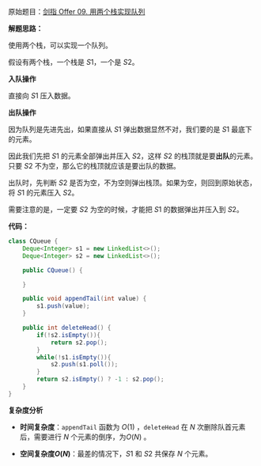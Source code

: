 原始题目：[剑指 Offer 09. 用两个栈实现队列](https://leetcode-cn.com/problems/yong-liang-ge-zhan-shi-xian-dui-lie-lcof/)

**解题思路：**

使用两个栈，可以实现一个队列。

假设有两个栈，一个栈是 $S1$，一个是 $S2$。

**入队操作**

直接向 $S1$ 压入数据。

**出队操作**

因为队列是先进先出，如果直接从 $S1$ 弹出数据显然不对，我们要的是 $S1$ 最底下的元素。

因此我们先把 $S1$ 的元素全部弹出并压入 $S2$，这样 $S2$ 的栈顶就是要**出队**的元素。只要 $S2$ 不为空，那么它的栈顶就应该是要出队的数据。

出队时，先判断 $S2$ 是否为空，不为空则弹出栈顶。如果为空，则回到原始状态，将 $S1$ 的元素压入 $S2$。

需要注意的是，一定要 $S2$ 为空的时候，才能把 $S1$ 的数据弹出并压入到 $S2$。

**代码：**

```java
class CQueue {
    Deque<Integer> s1 = new LinkedList<>();
    Deque<Integer> s2 = new LinkedList<>();

    public CQueue() {

    }

    public void appendTail(int value) {
        s1.push(value);
    }

    public int deleteHead() {
        if(!s2.isEmpty()){
            return s2.pop();
        }
        while(!s1.isEmpty()){
            s2.push(s1.poll());
        }
        return s2.isEmpty() ? -1 : s2.pop();
    }
}
```

**复杂度分析**

- **时间复杂度**：`appendTail`  函数为 $O(1)$ ，`deleteHead` 在 $N$ 次删除队首元素后，需要进行 $N$ 个元素的倒序，为$O(N)$ 。

- **空间复杂度$O(N)$**：最差的情况下，$S1$ 和 $S2$ 共保存 $N$ 个元素。
